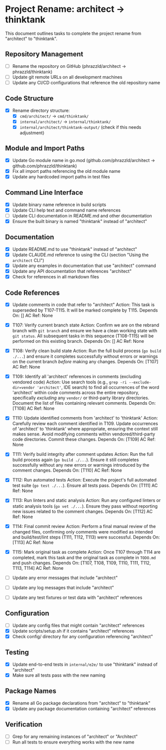 # Project Rename: architect → thinktank

This document outlines tasks to complete the project rename from "architect" to "thinktank".

## Repository Management

- [ ] Rename the repository on GitHub (phrazzld/architect → phrazzld/thinktank)
- [ ] Update git remote URLs on all development machines
- [ ] Update any CI/CD configurations that reference the old repository name

## Code Structure

- [x] Rename directory structure:
  - [x] `cmd/architect/` → `cmd/thinktank/`
  - [x] `internal/architect/` → `internal/thinktank/`
  - [x] `internal/architect/thinktank-output/` (check if this needs adjustment)

## Module and Import Paths

- [x] Update Go module name in go.mod (github.com/phrazzld/architect → github.com/phrazzld/thinktank)
- [x] Fix all import paths referencing the old module name
- [x] Update any hardcoded import paths in test files

## Command Line Interface

- [x] Update binary name reference in build scripts
- [x] Update CLI help text and command name references
- [ ] Update CLI documentation in README.md and other documentation
- [x] Ensure the built binary is named "thinktank" instead of "architect"

## Documentation

- [x] Update README.md to use "thinktank" instead of "architect"
- [x] Update CLAUDE.md reference to using the CLI (section "Using the `architect` CLI")
- [x] Update any examples in documentation that use "architect" command
- [x] Update any API documentation that references "architect"
- [x] Check for references in all markdown files
## Code References

- [x] Update comments in code that refer to "architect"
  Action: This task is superseded by T107-T115. It will be marked complete by T115.
  Depends On: []
  AC Ref: None

- [x] T107: Verify current branch state
  Action: Confirm we are on the rebrand branch with `git branch` and ensure we have a clean working state with `git status`. All subsequent tasks in this sequence (T108-T115) will be performed on this existing branch.
  Depends On: []
  AC Ref: None

- [x] T108: Verify clean build state
  Action: Run the full build process (`go build ./...`) and ensure it completes successfully without errors or warnings on the current branch *before* making any changes.
  Depends On: [T107]
  AC Ref: None

- [x] T109: Identify all 'architect' references in comments (excluding vendored code)
  Action: Use search tools (e.g., `grep -ri --exclude-dir=vendor 'architect'`, IDE search) to find all occurrences of the word 'architect' within code comments across the entire repository, specifically *excluding* any `vendor/` or third-party library directories. Document the list of files containing relevant comments.
  Depends On: [T108]
  AC Ref: None

- [x] T110: Update identified comments from 'architect' to 'thinktank'
  Action: Carefully review each comment identified in T109. Update occurrences of 'architect' to 'thinktank' where appropriate, ensuring the context still makes sense. Avoid modifying comments within vendored/third-party code directories. Commit these changes.
  Depends On: [T109]
  AC Ref: None

- [x] T111: Verify build integrity after comment updates
  Action: Run the full build process again (`go build ./...`). Ensure it still completes successfully without any new errors or warnings introduced by the comment changes.
  Depends On: [T110]
  AC Ref: None

- [x] T112: Run automated tests
  Action: Execute the project's full automated test suite (`go test ./...`). Ensure all tests pass.
  Depends On: [T111]
  AC Ref: None

- [x] T113: Run linters and static analysis
  Action: Run any configured linters or static analysis tools (`go vet ./...`). Ensure they pass without reporting new issues related to the comment changes.
  Depends On: [T112]
  AC Ref: None

- [x] T114: Final commit review
  Action: Perform a final manual review of the changed files, confirming only comments were modified as intended and build/test/lint steps (T111, T112, T113) were successful.
  Depends On: [T113]
  AC Ref: None

- [x] T115: Mark original task as complete
  Action: Once T107 through T114 are completed, mark this task and the original task as complete in `TODO.md` and push changes.
  Depends On: [T107, T108, T109, T110, T111, T112, T113, T114]
  AC Ref: None

- [ ] Update any error messages that include "architect"
- [ ] Update any log messages that include "architect"
- [ ] Update any test fixtures or test data with "architect" references

## Configuration

- [ ] Update any config files that might contain "architect" references
- [x] Update scripts/setup.sh if it contains "architect" references
- [x] Check config/ directory for any configuration referencing "architect"

## Testing

- [x] Update end-to-end tests in `internal/e2e/` to use "thinktank" instead of "architect"
- [x] Make sure all tests pass with the new naming

## Package Names

- [x] Rename all Go package declarations from "architect" to "thinktank"
- [x] Update any package documentation containing "architect" references

## Verification

- [ ] Grep for any remaining instances of "architect" or "Architect"
- [ ] Run all tests to ensure everything works with the new name

